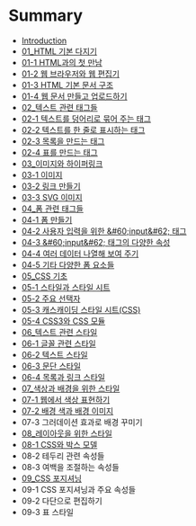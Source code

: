 # Summary

* [Introduction](README.md)
* [01\_HTML 기본 다지기](Chapter01.md)
* [01-1 HTML과의 첫 만남](Chapter01-1.md)
* [01-2 웹 브라우저와 웹 편집기](Chapter01-2.md)
* [01-3 HTML 기본 문서 구조](Chapter01-3.md)
* [01-4 웹 문서 만들고 업로드하기](Chapter01-4.md)
* [02\_텍스트 관련 태그들](Chapter02.md)
* [02-1 텍스트를 덩어리로 묶어 주는 태그](Chapter02-1.md)
* [02-2 텍스트를 한 줄로 표시하는 태그](Chapter02-2.md)
* [02-3 목록을 만드는 태그](Chapter02-3.md)
* [02-4 표를 만드는 태그](Chapter02-4.md)
* [03\_이미지와 하이퍼링크](Chapter03.md)
* [03-1 이미지](Chapter03-1.md)
* [03-2 링크 만들기](Chapter03-2.md)
* [03-3 SVG 이미지](Chapter03-3.md)
* [04\_폼 관련 태그들](Chapter04.md)
* [04-1 폼 만들기](Chapter04-1.md)
* [04-2 사용자 입력을 위한 &\#60;input&\#62; 태그](Chapter04-2.md)
* [04-3 &\#60;input&\#62; 태그의 다양한 속성](Chapter04-3.md)
* [04-4 여러 데이터 나열해 보여 주기](Chapter04-4.md)
* [04-5 기타 다양한 폼 요소들](Chapter04-5.md)
* [05\_CSS 기초](Chapter05.md)
* [05-1 스타일과 스타일 시트](Chapter05-1.md)
* [05-2 주요 선택자](Chapter05-2.md)
* [05-3 캐스캐이딩 스타일 시트\(CSS\)](Chapter05-3.md)
* [05-4 CSS3와 CSS 모듈](Chapter05-4.md)
* [06\_텍스트 관련 스타일](Chapter06.md)
* [06-1 글꼴 관련 스타일](Chapter06-1.md)
* [06-2 텍스트 스타일](Chapter06-2.md)
* [06-3 문단 스타일](Chapter06-3.md)
* [06-4 목록과 링크 스타일](Chapter06-4.md)
* [07\_색상과 배경을 위한 스타일](Chapter07.md)
* [07-1 웹에서 색상 표현하기](07-1-c6f9-c5d0-c11c-c0c9-c0c1-d45c-d604-d558-ae30.md)
* [07-2 배경 색과 배경 이미지](07-2-bc30-acbd-c0c9-acfc-bc30-acbd-c774-bbf8-c9c0.md)
* 07-3 그러데이션 효과로 배경 꾸미기
* [08\_레이아웃을 위한 스타일](Chapter08.md)
* [08-1 CSS와 박스 모델](08-1-cssc640-bc15-c2a4-baa8-b378.md)
* 08-2 테두리 관련 속성들
* 08-3 여백을 조절하는 속성들
* [09\_CSS 포지셔닝](Chapter09.md)
* 09-1 CSS 포지셔닝과 주요 속성들
* 09-2 다단으로 편집하기
* 09-3 표 스타일

